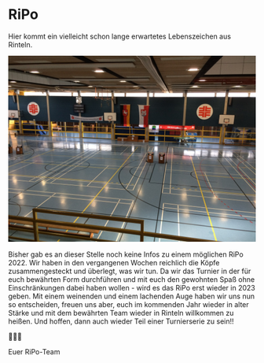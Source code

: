 # RiPo 

Hier kommt ein vielleicht schon lange erwartetes Lebenszeichen aus Rinteln. 

![Bild](2022-05-01_ripo.jpg)

Bisher gab es an dieser Stelle noch keine Infos zu einem möglichen RiPo 2022. Wir haben in den vergangenen Wochen reichlich die Köpfe zusammengesteckt und überlegt, was wir tun. Da wir das Turnier in der für euch bewährten Form durchführen und mit euch den gewohnten Spaß ohne Einschränkungen dabei haben wollen - wird es das RiPo erst wieder in 2023 geben. Mit einem weinenden und einem lachenden Auge haben wir uns nun so entscheiden, freuen uns aber, euch im kommenden Jahr wieder in alter Stärke und mit dem bewährten Team wieder in Rinteln willkommen zu heißen. Und hoffen, dann auch wieder Teil einer Turnierserie zu sein!!

🏸💪🍀

Euer RiPo-Team

